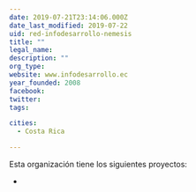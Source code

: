 ```yaml
---
date: 2019-07-21T23:14:06.000Z
date_last_modified: 2019-07-22
uid: red-infodesarrollo-nemesis
title: ""
legal_name: 
description: ""
org_type: 
website: www.infodesarrollo.ec
year_founded: 2008
facebook: 
twitter: 
tags:

cities: 
  - Costa Rica

---
```


Esta organización tiene los siguientes proyectos:

- [](/i/intercambio-de-confianza.html)
